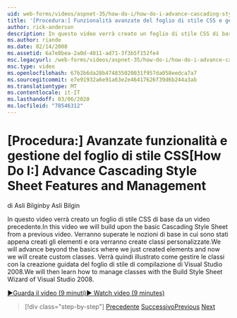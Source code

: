 ```yaml
---
uid: web-forms/videos/aspnet-35/how-do-i/how-do-i-advance-cascading-style-sheet-features-and-management
title: '[Procedura:] Funzionalità avanzate del foglio di stile CSS e gestione | Microsoft Docs'
author: rick-anderson
description: In questo video verrà creato un foglio di stile CSS di base da un video precedente. Si procederà oltre le nozioni di base in cui sono stati appena creati elementi e...
ms.author: riande
ms.date: 02/14/2008
ms.assetid: 6a7e8bea-2a0d-4011-ad71-3f3b5f152fe4
msc.legacyurl: /web-forms/videos/aspnet-35/how-do-i/how-do-i-advance-cascading-style-sheet-features-and-management
msc.type: video
ms.openlocfilehash: 67b2b6da28b474835020031f957da058eedca7a7
ms.sourcegitcommit: e7e91932a6e91a63e2e46417626f39d6b244a3ab
ms.translationtype: MT
ms.contentlocale: it-IT
ms.lasthandoff: 03/06/2020
ms.locfileid: "78546312"
---
```

# <a name="how-do-i-advance-cascading-style-sheet-features-and-management"></a><span data-ttu-id="85d8e-104">[Procedura:] Avanzate funzionalità e gestione del foglio di stile CSS</span><span class="sxs-lookup"><span data-stu-id="85d8e-104">[How Do I:] Advance Cascading Style Sheet Features and Management</span></span>

<span data-ttu-id="85d8e-105">di Asli Bilgin</span><span class="sxs-lookup"><span data-stu-id="85d8e-105">by Asli Bilgin</span></span>

<span data-ttu-id="85d8e-106">In questo video verrà creato un foglio di stile CSS di base da un video precedente.</span><span class="sxs-lookup"><span data-stu-id="85d8e-106">In this video we will build upon the basic Cascading Style Sheet from a previous video.</span></span> <span data-ttu-id="85d8e-107">Verranno superate le nozioni di base in cui sono stati appena creati gli elementi e ora verranno create classi personalizzate.</span><span class="sxs-lookup"><span data-stu-id="85d8e-107">We will advance beyond the basics where we just created elements and now we will create custom classes.</span></span> <span data-ttu-id="85d8e-108">Verrà quindi illustrato come gestire le classi con la creazione guidata del foglio di stile di compilazione di Visual Studio 2008.</span><span class="sxs-lookup"><span data-stu-id="85d8e-108">We will then learn how to manage classes with the Build Style Sheet Wizard of Visual Studio 2008.</span></span>

[<span data-ttu-id="85d8e-109">&#9654;Guarda il video (9 minuti)</span><span class="sxs-lookup"><span data-stu-id="85d8e-109">&#9654; Watch video (9 minutes)</span></span>](https://channel9.msdn.com/Blogs/ASP-NET-Site-Videos/how-do-i-advance-cascading-style-sheet-features-and-management)

> [!div class="step-by-step"]
> <span data-ttu-id="85d8e-110">[Precedente](how-do-i-adding-elements-to-a-css-file-and-create-new-css-on-the-fly.md)
> [Successivo](how-do-i-converting-a-net-20-windows-forms-application-to-net-35.md)</span><span class="sxs-lookup"><span data-stu-id="85d8e-110">[Previous](how-do-i-adding-elements-to-a-css-file-and-create-new-css-on-the-fly.md)
[Next](how-do-i-converting-a-net-20-windows-forms-application-to-net-35.md)</span></span>
